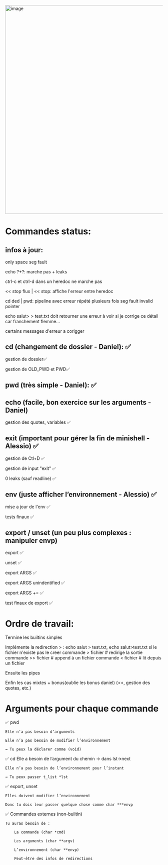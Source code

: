 <img width="664" alt="image" src="https://github.com/user-attachments/assets/a12918ec-35e3-4e41-a5ef-8780b92c3364" />


# Commandes status:

## infos à jour:

only space seg fault

echo $?+$?: marche pas + leaks

ctrl-c et ctrl-d dans un heredoc ne marche pas

<< stop flux | << stop: affiche l'erreur entre heredoc

cd ded | pwd: pipeline avec erreur répété plusieurs fois seg fault invalid pointer

echo salut> > test.txt doit retourner une erreur à voir si je corrige ce détail car franchement flemme...

certains messages d'erreur a corigger


## cd (changement de dossier - Daniel): ✅

gestion de dossier✅

gestion de OLD_PWD et PWD✅

## pwd (très simple - Daniel): ✅

## echo (facile, bon exercice sur les arguments - Daniel)

gestion des quotes, variables ✅

## exit (important pour gérer la fin de minishell - Alessio) ✅

gestion de Ctl+D ✅

gestion de input "exit" ✅

0 leaks (sauf readline) ✅

## env (juste afficher l’environnement - Alessio) ✅

mise a jour de l'env ✅

tests finaux ✅

## export / unset (un peu plus complexes : manipuler envp)

export ✅

unset ✅

export ARGS ✅

export ARGS unindentified ✅

export ARGS += ✅

test finaux de export ✅

# Ordre de travail:
Termine les builtins simples

Implémente la redirection > : echo salut > test.txt, echo salut>test.txt
si le fichier n'existe pas le creer
commande > fichier        # redirige la sortie
commande >> fichier       # append à un fichier
commande < fichier        # lit depuis un fichier

Ensuite les pipes

Enfin les cas mixtes + bonus(oublie les bonus daniel) (<<, gestion des quotes, etc.)

# Arguments pour chaque commande
✅ pwd

    Elle n’a pas besoin d’arguments

    Elle n’a pas besoin de modifier l’environnement

    → Tu peux la déclarer comme (void)
✅ cd
    Elle a besoin de l’argument du chemin → dans lst->next

    Elle n’a pas besoin de l’environnement pour l’instant

    → Tu peux passer t_list *lst

✅ export, unset

    Elles doivent modifier l’environnement

    Donc tu dois leur passer quelque chose comme char ***envp

✅ Commandes externes (non-builtin)

    Tu auras besoin de :

        La commande (char *cmd)

        Les arguments (char **argv)

        L’environnement (char **envp)

        Peut-être des infos de redirections
